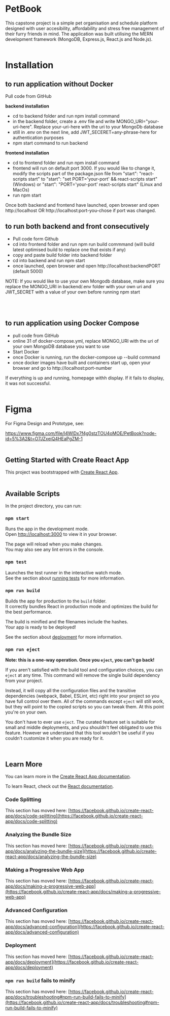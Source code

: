 # PetBook
This capstone project is a simple pet organisation and schedule platform designed with user accesibility, affordability and stress free management of their furry friends in mind. The application was built utilising the MERN development framework (MongoDB, Express.js, React.js and Node.js). <br/><br/>


# Installation <br/>
## to run application without Docker
Pull code from GitHub

**backend installation**
- cd to backend folder and run npm install command
- in the backend folder, create a .env file and write MONGO_URI="your-uri-here". Replace your-uri-here with the uri to your MongoDb database
- still in  .env on the next line, add JWT_SECERET=any-phrase-here for authentication purposes
- npm start command to run backend

**frontend installation**
- cd to frontend folder and run npm install command
- frontend will run on default port 3000. If you would like to change it, modify the scripts part of the package.json file from "start": "react-scripts start" to "start": "set PORT='your-port' && react-scripts start" (Windows) or "start": "PORT='your-port' react-scripts start" (Linux and MacOs)
- run npm start

Once both backend and frontend have launched, open browser and open http://localhost OR http://localhost:port-you-chose if port was changed.

## to run both backend and front consecutively
- Pull code form Github
- cd into frontend folder and run npm run build commmand (will build latest optimised build to replace one that exists if any)
- copy and paste build folder into backend folder
- cd into backend and run npm start
- once launched, open browser and open http://localhost:backendPORT (default 5000)

NOTE: If you would like to use your own Mongodb database, make sure you replace the MONGO_URI in backend/.env folder with your own uri and JWT_SECRET with a value of your own before running npm start 

<br/><br/>

## to run application using Docker Compose
- pull code from GitHub
- online 31 of docker-compose.yml, replace MONGO_URI with the uri of your own MongoDB database you want to use
- Start Docker
- once Docker is running, run the docker-compose up --build command
- once docker images have built and containers start up, open your browser and go to http://localhost:port-number


If everything is up and running, homepage withh display. If it fails to display, it was not successful.
<br/><br/>


# Figma 

For Figma Design and Prototype, see:

https://www.figma.com/file/l4WlDx7f4g0stzTOU4oMOE/PetBook?node-id=5%3A2&t=O7JZxeiQ4HEaPgZM-1 <br/><br/>


## Getting Started with Create React App

This project was bootstrapped with [Create React App](https://github.com/facebook/create-react-app). <br/><br/>

## Available Scripts

In the project directory, you can run:

### `npm start`

Runs the app in the development mode.\
Open [http://localhost:3000](http://localhost:3000) to view it in your browser.

The page will reload when you make changes.\
You may also see any lint errors in the console.

### `npm test`

Launches the test runner in the interactive watch mode.\
See the section about [running tests](https://facebook.github.io/create-react-app/docs/running-tests) for more information.

### `npm run build`

Builds the app for production to the `build` folder.\
It correctly bundles React in production mode and optimizes the build for the best performance.

The build is minified and the filenames include the hashes.\
Your app is ready to be deployed!

See the section about [deployment](https://facebook.github.io/create-react-app/docs/deployment) for more information.

### `npm run eject`

**Note: this is a one-way operation. Once you `eject`, you can't go back!**

If you aren't satisfied with the build tool and configuration choices, you can `eject` at any time. This command will remove the single build dependency from your project.

Instead, it will copy all the configuration files and the transitive dependencies (webpack, Babel, ESLint, etc) right into your project so you have full control over them. All of the commands except `eject` will still work, but they will point to the copied scripts so you can tweak them. At this point you're on your own.

You don't have to ever use `eject`. The curated feature set is suitable for small and middle deployments, and you shouldn't feel obligated to use this feature. However we understand that this tool wouldn't be useful if you couldn't customize it when you are ready for it.

<br/>

## Learn More

You can learn more in the [Create React App documentation](https://facebook.github.io/create-react-app/docs/getting-started).

To learn React, check out the [React documentation](https://reactjs.org/).

### Code Splitting

This section has moved here: [https://facebook.github.io/create-react-app/docs/code-splitting](https://facebook.github.io/create-react-app/docs/code-splitting)

### Analyzing the Bundle Size

This section has moved here: [https://facebook.github.io/create-react-app/docs/analyzing-the-bundle-size](https://facebook.github.io/create-react-app/docs/analyzing-the-bundle-size)

### Making a Progressive Web App

This section has moved here: [https://facebook.github.io/create-react-app/docs/making-a-progressive-web-app](https://facebook.github.io/create-react-app/docs/making-a-progressive-web-app)

### Advanced Configuration

This section has moved here: [https://facebook.github.io/create-react-app/docs/advanced-configuration](https://facebook.github.io/create-react-app/docs/advanced-configuration)

### Deployment

This section has moved here: [https://facebook.github.io/create-react-app/docs/deployment](https://facebook.github.io/create-react-app/docs/deployment)

### `npm run build` fails to minify

This section has moved here: [https://facebook.github.io/create-react-app/docs/troubleshooting#npm-run-build-fails-to-minify](https://facebook.github.io/create-react-app/docs/troubleshooting#npm-run-build-fails-to-minify)




